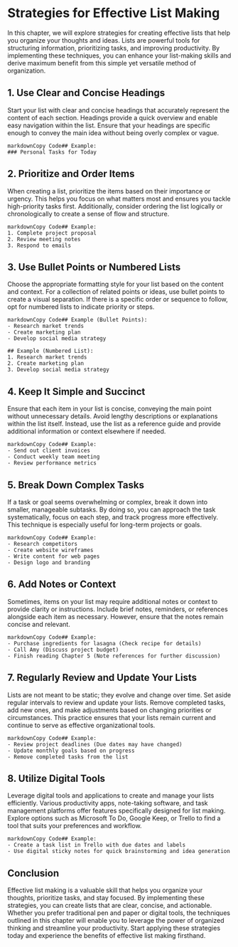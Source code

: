 Strategies for Effective List Making
=============================================

In this chapter, we will explore strategies for creating effective lists that help you organize your thoughts and ideas. Lists are powerful tools for structuring information, prioritizing tasks, and improving productivity. By implementing these techniques, you can enhance your list-making skills and derive maximum benefit from this simple yet versatile method of organization.

**1. Use Clear and Concise Headings**
-------------------------------------

Start your list with clear and concise headings that accurately represent the content of each section. Headings provide a quick overview and enable easy navigation within the list. Ensure that your headings are specific enough to convey the main idea without being overly complex or vague.

    markdownCopy Code## Example:
    ### Personal Tasks for Today

**2. Prioritize and Order Items**
---------------------------------

When creating a list, prioritize the items based on their importance or urgency. This helps you focus on what matters most and ensures you tackle high-priority tasks first. Additionally, consider ordering the list logically or chronologically to create a sense of flow and structure.

    markdownCopy Code## Example:
    1. Complete project proposal
    2. Review meeting notes
    3. Respond to emails

**3. Use Bullet Points or Numbered Lists**
------------------------------------------

Choose the appropriate formatting style for your list based on the content and context. For a collection of related points or ideas, use bullet points to create a visual separation. If there is a specific order or sequence to follow, opt for numbered lists to indicate priority or steps.

    markdownCopy Code## Example (Bullet Points):
    - Research market trends
    - Create marketing plan
    - Develop social media strategy

    ## Example (Numbered List):
    1. Research market trends
    2. Create marketing plan
    3. Develop social media strategy

**4. Keep It Simple and Succinct**
----------------------------------

Ensure that each item in your list is concise, conveying the main point without unnecessary details. Avoid lengthy descriptions or explanations within the list itself. Instead, use the list as a reference guide and provide additional information or context elsewhere if needed.

    markdownCopy Code## Example:
    - Send out client invoices
    - Conduct weekly team meeting
    - Review performance metrics

**5. Break Down Complex Tasks**
-------------------------------

If a task or goal seems overwhelming or complex, break it down into smaller, manageable subtasks. By doing so, you can approach the task systematically, focus on each step, and track progress more effectively. This technique is especially useful for long-term projects or goals.

    markdownCopy Code## Example:
    - Research competitors
    - Create website wireframes
    - Write content for web pages
    - Design logo and branding

**6. Add Notes or Context**
---------------------------

Sometimes, items on your list may require additional notes or context to provide clarity or instructions. Include brief notes, reminders, or references alongside each item as necessary. However, ensure that the notes remain concise and relevant.

    markdownCopy Code## Example:
    - Purchase ingredients for lasagna (Check recipe for details)
    - Call Amy (Discuss project budget)
    - Finish reading Chapter 5 (Note references for further discussion)

**7. Regularly Review and Update Your Lists**
---------------------------------------------

Lists are not meant to be static; they evolve and change over time. Set aside regular intervals to review and update your lists. Remove completed tasks, add new ones, and make adjustments based on changing priorities or circumstances. This practice ensures that your lists remain current and continue to serve as effective organizational tools.

    markdownCopy Code## Example:
    - Review project deadlines (Due dates may have changed)
    - Update monthly goals based on progress
    - Remove completed tasks from the list

**8. Utilize Digital Tools**
----------------------------

Leverage digital tools and applications to create and manage your lists efficiently. Various productivity apps, note-taking software, and task management platforms offer features specifically designed for list making. Explore options such as Microsoft To Do, Google Keep, or Trello to find a tool that suits your preferences and workflow.

    markdownCopy Code## Example:
    - Create a task list in Trello with due dates and labels
    - Use digital sticky notes for quick brainstorming and idea generation

**Conclusion**
--------------

Effective list making is a valuable skill that helps you organize your thoughts, prioritize tasks, and stay focused. By implementing these strategies, you can create lists that are clear, concise, and actionable. Whether you prefer traditional pen and paper or digital tools, the techniques outlined in this chapter will enable you to leverage the power of organized thinking and streamline your productivity. Start applying these strategies today and experience the benefits of effective list making firsthand.
